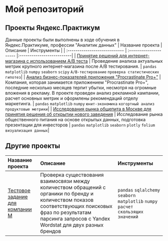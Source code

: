 # Мой репозиторий
## Проекты Яндекс.Практикум

Данные проекты были выполнены в ходе обучения в Яндекс.Практикуме, профессии "Аналитик данных"
| Название проекта | Описание | Инструменты |
| :---------------------------- | :--------------------- |:--------------------------|
| [Принятие решений для интернет-магазина с использованием A/B теста](AB_tests) | Проведение анализа актуальных метрик крупного интернет-магазина после A/B тестирования.  | `pandas` `matplotlib` `numpy` `seaborn` `scipy` `A/B-тестирование` `проверка статистических гипотез`|
| [Анализ бизнес-показателей приложения "Procrastinate Pro+"](business_metrics) | Компания, которая занимается приложением "Procrastinate Pro+", последние несколько месяцев терпит убытки, несмотря на огромные вложения в рекламу. В проекте проведен анализ рекламной кампании, расчет основных метрик и оформлены рекомендаций отделу маркетинга. | `pandas` `matplotlib` `numpy` `юнит-экономика`  `когортный анализ` `продуктовые метрики`|
| [Исследования рынка общепита в Москве для принятия решения об открытии нового заведения](moscow_food) | Исследование рынка общественного питания на основе открытых данных, подготовка презентации для инвесторов | `pandas` `matplotlib` `seaborn` `plotly` `folium` `визуализация данных`|

## Другие проекты

| Название проекта | Описание | Инструменты |
| :---------------------------- | :--------------------- |:--------------------------|
| [Тестовое задание для компании M](test_task) | Проверка существования взаимосвязи между количеством обращений с органики по бренду и количеством показов соответствующих поисковых фраз по результатам парсинга запросов с Yandex Wordstat для двух разных брендов | `pandas` `sqlalchemy` `seaborn` `matplotlib` `numpy` `расчет скользящих значений` |
